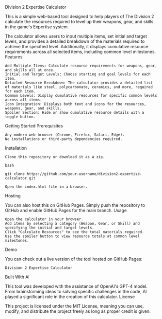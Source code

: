 Division 2 Expertise Calculator

This is a simple web-based tool designed to help players of The Division 2 calculate the resources required to level up their weapons, gear, and skills in the game's Expertise system.

The calculator allows users to input multiple items, set initial and target levels, and provides a detailed breakdown of the materials required to achieve the specified level. Additionally, it displays cumulative resource requirements across all selected items, including common level milestones.
Features

    Add Multiple Items: Calculate resource requirements for weapons, gear, and skills all at once.
    Initial and Target Levels: Choose starting and goal levels for each item.
    Detailed Resource Breakdown: The calculator provides a detailed list of materials like steel, polycarbonate, ceramics, and more, required for each item.
    Common Levels: Display cumulative resources for specific common levels across all items.
    Icon Integration: Displays both text and icons for the resources, weapons, gear, and skills.
    Spoiler Section: Hide or show cumulative resource details with a toggle button.

Getting Started
Prerequisites

    Any modern web browser (Chrome, Firefox, Safari, Edge).
    No installations or third-party dependencies required.

Installation

    Clone this repository or download it as a zip.

    bash

    git clone https://github.com/your-username/division2-expertise-calculator.git

    Open the index.html file in a browser.

Hosting

You can also host this on GitHub Pages. Simply push the repository to GitHub and enable GitHub Pages for the main branch.
Usage

    Open the calculator in your browser.
    Add items by selecting a category (Weapon, Gear, or Skill) and specifying the initial and target levels.
    Click "Calculate Resources" to see the total materials required.
    Use the spoiler button to view resource totals at common level milestones.

Demo

You can check out a live version of the tool hosted on GitHub Pages:

    Division 2 Expertise Calculator

Built With AI

This tool was developed with the assistance of OpenAI's GPT-4 model. From brainstorming ideas to solving specific challenges in the code, AI played a significant role in the creation of this calculator.
License

This project is licensed under the MIT License, meaning you can use, modify, and distribute the project freely as long as proper credit is given.
